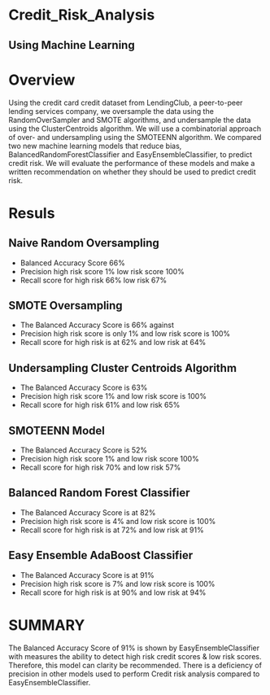 # Credit_Risk_Analysis
## Using Machine Learning

# Overview
Using the credit card credit dataset from LendingClub, a peer-to-peer lending services company, we oversample the data using the RandomOverSampler and SMOTE algorithms, and undersample the data using the ClusterCentroids algorithm. We will use a combinatorial approach of over- and undersampling using the SMOTEENN algorithm. We compared two new machine learning models that reduce bias, BalancedRandomForestClassifier and EasyEnsembleClassifier, to predict credit risk.  We will evaluate the performance of these models and make a written recommendation on whether they should be used to predict credit risk.


# Resuls

## Naive Random Oversampling
-	Balanced Accuracy Score 66%
-	Precision high risk score 1% low risk score 100%
-	Recall score for high risk 66% low risk 67%

## SMOTE Oversampling
-	The Balanced Accuracy Score is 66% against 
-	Precision high risk score is only 1% and low risk score is 100%
-	Recall score for high risk is at 62% and low risk at 64%

## Undersampling Cluster Centroids Algorithm
-	The Balanced Accuracy Score is 63%
-	Precision high risk score 1% and low risk score is 100%
-	Recall score for high risk 61% and low risk 65%

## SMOTEENN Model
-	The Balanced Accuracy Score is 52%
-	Precision high risk score 1% and low risk score 100%
-	Recall score for high risk 70% and low risk 57%

## Balanced Random Forest Classifier
-	The Balanced Accuracy Score is at 82%
-	Precision high risk score is 4% and low risk score is 100%
-	Recall score for high risk is at 72% and low risk at 91%

## Easy Ensemble AdaBoost Classifier
-	The Balanced Accuracy Score is at 91%
-	Precision high risk score is 7% and low risk score is 100%
-	Recall score for high risk is at 90% and low risk at 94%

# SUMMARY
The Balanced Accuracy Score of 91% is shown by EasyEnsembleClassifier with measures the ability to detect high risk credit scores & low risk scores. Therefore, this model can clarity be recommended. There is a deficiency of precision in other models used to perform Credit risk analysis compared to EasyEnsembleClassifier.

